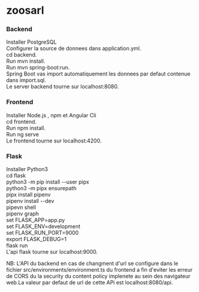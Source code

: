 # zoosarl


### Backend <br />
Installer PostgreSQL <br />
Configurer la source de donnees dans application.yml. <br />
cd backend. <br />
Run mvn install. <br />
Run mvn spring-boot:run. <br />
Spring Boot vas import automatiquement les donnees par defaut contenue dans import.sql. <br />
Le server backend tourne sur localhost:8080. <br />

### Frontend <br />
Installer Node.js , npm et Angular Cli <br />
cd frontend. <br />
Run npm install. <br />
Run ng serve <br />
Le frontend tourne  sur localhost:4200. <br />

### Flask <br />
Installer Python3 <br />
cd flask <br />
python3 -m pip install --user pipx <br />
python3 -m pipx ensurepath <br />
pipx install pipenv <br />
pipenv install --dev <br />
pipevn shell <br />
pipenv graph <br />
set FLASK_APP=app.py <br />
set FLASK_ENV=development <br />
set FLASK_RUN_PORT=9000 <br />
export FLASK_DEBUG=1 <br />
flask run <br />
L'api flask tourne sur localhost:9000. <br />

NB: L'API du backend en cas de changment d'url se configure dans le fichier src/environments/environment.ts du  frontend  a fin d'eviter les erreur de CORS du la security du content policy implenete au sein des navigateur web.La valeur par defaut de url de cette APi est  localhost:8080/api.
